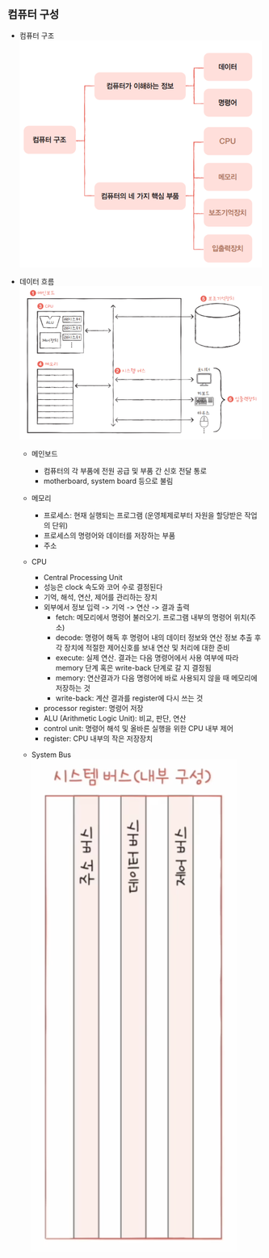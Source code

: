## 컴퓨터 구성
- 컴퓨터 구조
    ![Alt text](asset/computer-architecture.png)

- 데이터 흐름
    ![Alt text](asset/data-flow.png)

    - 메인보드
        - 컴퓨터의 각 부품에 전원 공급 및 부품 간 신호 전달 통로
        - motherboard, system board 등으로 불림

    - 메모리
        - 프로세스: 현재 실행되는 프로그램 (운영체제로부터 자원을 할당받은 작업의 단위)
        - 프로세스의 명령어와 데이터를 저장하는 부품
        - 주소

    - CPU
        - Central Processing Unit
        - 성능은 clock 속도와 코어 수로 결정된다
        - 기억, 해석, 연산, 제어를 관리하는 장치
        - 외부에서 정보 입력 -> 기억 -> 연산 -> 결과 출력
            - fetch: 메모리에서 명령어 불러오기. 프로그램 내부의 명령어 위치(주소)
            - decode: 명령어 해독 후 명령어 내의 데이터 정보와 연산 정보 추출 후 각 장치에 적절한 제어신호를 보내 연산 및 처리에 대한 준비
            - execute: 실제 연산. 결과는 다음 명령어에서 사용 여부에 따라 memory 단계 혹은 write-back 단계로 갈 지 결정됨
            - memory: 연산결과가 다음 명령어에 바로 사용되지 않을 때 메모리에 저장하는 것
            - write-back: 계산 결과를 register에 다시 쓰는 것
        - processor register: 명령어 저장
        - ALU (Arithmetic Logic Unit): 비교, 판단, 연산
        - control unit: 명령어 해석 및 올바른 실행을 위한 CPU 내부 제어
        - register: CPU 내부의 작은 저장장치
    
    - System Bus
        ![Alt text](asset/systembus.png)
        